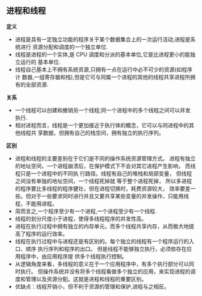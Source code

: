 ## 进程和线程
**定义**
* 进程是具有一定独立功能的程序关于某个数据集合上的一次运行活动,进程是系统进行 资源分配和调度的一个独立单位. <br>
* 线程是进程的一个实体,是 CPU 调度和分派的基本单位,它是比进程更小的能独立运行的 基本单位.<br>
* 线程自己基本上不拥有系统资源,只拥有一点在运行中必不可少的资源(如程序计 数器,一组寄存器和栈),但是它可与同属一个进程的其他的线程共享进程所拥有的全部资源.<br>

**关系**

* 一个线程可以创建和撤销另一个线程;同一个进程中的多个线程之间可以并发执行.
* 相对进程而言，线程是一个更加接近于执行体的概念，它可以与同进程中的其他线程共 享数据，但拥有自己的栈空间，拥有独立的执行序列。<br>

**区别**

* 进程和线程的主要差别在于它们是不同的操作系统资源管理方式。
进程有独立的地址空间，一个进程崩溃后，在保护模式下不会对其它进程产生影响，
而线程只是一个进程中的不同执 行路径。线程有自己的堆栈和局部变量，
但线程之间没有单独的地址空间，一个线程死掉就 等于整个进程死掉，
所以多进程的程序要比多线程的程序健壮，但在进程切换时，耗费资源较大，
效率要差一些。但对于一些要求同时进行并且又要共享某些变量的并发操作，只能用线程，不能用进程。
* 简而言之,一个程序至少有一个进程,一个进程至少有一个线程.
* 线程的划分尺度小于进程，使得多线程程序的并发性高。
* 进程在执行过程中拥有独立的内存单元，而多个线程共享内存，从而极大地提高了程序的运行效率。
* 线程在执行过程中与进程还是有区别的。每个独立的线程有一个程序运行的入口、顺序 执行序列和程序的出口。
   但是线程不能够独立执行，必须依存在应用程序中，由应用程序提 供多个线程执行控制。
* 从逻辑角度来看，多线程的意义在于一个应用程序中，有多个执行部分可以同时执行。 
  但操作系统并没有将多个线程看做多个独立的应用，来实现进程的调度和管理以及资源分配。这就是进程和线程的重要区别。 
* 优缺点：线程开销小，但不利于资源的管理和保护,进程与之相反。 


